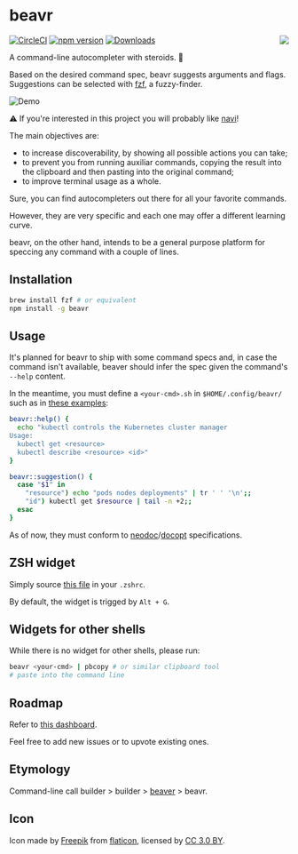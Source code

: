 # beavr

<img src="https://user-images.githubusercontent.com/3226564/56245772-95f85c80-6076-11e9-9f86-054231221e1f.png" align="right" />

[![CircleCI](https://circleci.com/gh/denisidoro/beavr.svg?style=svg)](https://circleci.com/gh/denisidoro/beavr)
[![npm version](https://badge.fury.io/js/beavr.svg)](https://badge.fury.io/js/beavr) 
[![Downloads](https://img.shields.io/npm/dt/beavr.svg)](https://img.shields.io/npm/dt/beavr.svg)

A command-line autocompleter with steroids. :muscle:

Based on the desired command spec, beavr suggests arguments and flags. Suggestions can be selected with [fzf](https://github.com/junegunn/fzf), a fuzzy-finder.

![Demo](https://user-images.githubusercontent.com/3226564/56243794-d6091080-6071-11e9-8940-9b4c79e66a4e.gif)

:warning: If you're interested in this project you will probably like [navi](https://github.com/denisidoro/navi)!

The main objectives are:
- to increase discoverability, by showing all possible actions you can take;
- to prevent you from running auxiliar commands, copying the result into the clipboard and then pasting into the original command;
- to improve terminal usage as a whole.

Sure, you can find autocompleters out there for all your favorite commands.

However, they are very specific and each one may offer a different learning curve.

beavr, on the other hand, intends to be a general purpose platform for speccing any command with a couple of lines. 


## Installation

```bash
brew install fzf # or equivalent
npm install -g beavr
```


## Usage

It's planned for beavr to ship with some command specs and, in case the command isn't available, beaver should infer the spec given the command's `--help` content. 

In the meantime, you must define a `<your-cmd>.sh` in `$HOME/.config/beavr/` such as in [these examples](https://github.com/denisidoro/beavr/tree/master/specs):

```bash
beavr::help() {
  echo "kubectl controls the Kubernetes cluster manager
Usage:
  kubectl get <resource>
  kubectl describe <resource> <id>"
}

beavr::suggestion() {
  case "$1" in 
    "resource") echo "pods nodes deployments" | tr ' ' '\n';;
    "id") kubectl get $resource | tail -n +2;;
  esac
}
```

As of now, they must conform to [neodoc](https://github.com/felixSchl/neodoc)/[docopt](http://docopt.org/) specifications.


## ZSH widget

Simply source [this file](https://github.com/denisidoro/beavr/blob/master/shell/widget.zsh) in your `.zshrc`.

By default, the widget is trigged by `Alt + G`.


## Widgets for other shells

While there is no widget for other shells, please run:
```bash
beavr <your-cmd> | pbcopy # or similar clipboard tool
# paste into the command line
```


## Roadmap

Refer to [this dashboard](https://github.com/denisidoro/beavr/projects/1).

Feel free to add new issues or to upvote existing ones.


## Etymology

Command-line call builder > builder > [beaver](https://en.wikipedia.org/wiki/Beaver) > beavr.


## Icon

Icon made by [Freepik](https://www.freepik.com) from [flaticon](https://www.flaticon.com), licensed by [CC 3.0 BY](http://creativecommons.org/licenses/by/3.0/).
